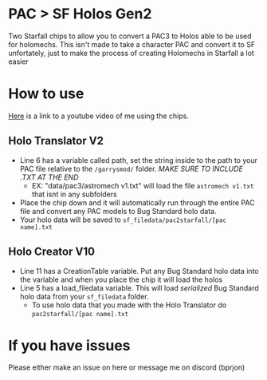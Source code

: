 # PAC > SF Holos Gen2
Two Starfall chips to allow you to convert a PAC3 to Holos able to be used for holomechs. This isn't made to take a character PAC and convert it to SF unfortately, just to make the process of creating Holomechs in Starfall a lot easier

# How to use
[Here](https://youtu.be/26LFWriORqQ) is a link to a youtube video of me using the chips.

## Holo Translator V2
- Line 6 has a variable called path, set the string inside to the path to your PAC file relative to the `/garrysmod/` folder. *MAKE SURE TO INCLUDE .TXT AT THE END*
  -  EX: "data/pac3/astromech v1.txt" will load the file `astromech v1.txt` that isnt in any subfolders
- Place the chip down and it will automatically run through the entire PAC file and convert any PAC models to Bug Standard holo data.
- Your holo data will be saved to `sf_filedata/pac2starfall/[pac name].txt`

## Holo Creator V10
- Line 11 has a CreationTable variable. Put any Bug Standard holo data into the variable and when you place the chip it will load the holos
- Line 5 has a load_filedata variable. This will load *serialized* Bug Standard holo data from your `sf_filedata` folder.
  - To use holo data that you made with the Holo Translator do `pac2starfall/[pac name].txt`

# If you have issues
Please either make an issue on here or message me on discord (bprjon)
